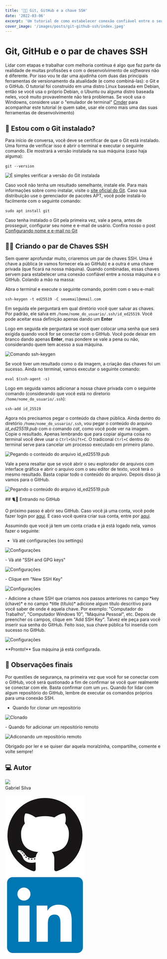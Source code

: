 ```yaml
---
title: '🔑🔑 Git, GitHub e a chave SSH'
date: '2022-03-06'
excerpt: 'Um tutorial de como estabelecer conexão confiável entre o seu Git e o GitHub através de chaves SSH'
cover_image: '/images/posts/git-github-ssh/index.jpeg'
---
```


# Git, GitHub e o par de chaves SSH

Lidar com etapas e trabalhar com melhoria contínua é algo que faz parte da realidade de muitas profissões e com o desenvolvimento de *softwares* não é diferente. Por isso vou te dar uma ajudinha com duas das principais ferramentas de versionamento da atualidade (e como combiná-las): o Git e o GitHub. O tutorial foi construído em uma distro Linux baseada em Debian, então se você usa o próprio Debian, o Ubuntu ou alguma distro baseada neles, você muito provavelmente não terá problemas. Se você usa o Windowns, considere usar o "emulador de terminal" [Cmder](https://cmder.net/) para acompanhar este tutorial (e quem sabe, usar ele como mais uma das suas ferramentas de desenvolvimento)

## 🤔 Estou com o Git instalado?

Para início de conversa, você deve se certificar de que o Git está instalado. Uma forma de verificar isso é abrir o terminal e executar o seguinte comando. Ele mostrará a versão instalada na sua máquina (caso haja alguma):

`git --version`

<div class="flex-center">

![É simples verificar a versão do Git instalada](/images/posts/git-github-ssh/gitversion.jpg "Verificando a versão do Git")
</div>

Caso você não tenha um resultado semelhante, instale ele. Para mais informações sobre como instalar, visite o  [site oficial do Git](https://git-scm.com/downloads). Caso sua distribuição use o gerenciador de pacotes APT, você pode instalá-lo facilmente com o seguinte comando:

`sudo apt install git`

Caso tenha instalado o Git pela primeira vez, vale a pena, antes de prosseguir, configurar seu nome e e-mail de usário. Confira nosso o post [Configurando nome e e-mail no Git](#novolinkaqui)

## 🔑🔑 Criando o par de Chaves SSH

Sem querer aprofundar muito, criaremos um par de chaves SSH. Uma é chave a pública (e vamos fornecer ela ao GitHub) e a outra é uma chave privada (que ficará na nossa máquina). Quando combinadas, essas chaves servem para estabelecer uma conexão confiável entre a nossa máquina e o GitHub. Colando a mão na massa:

Abra o terminal e execute o seguinte comando, porém com o seu e-mail:

`ssh-keygen -t ed25519 -C seuemail@email.com`

Em seguida ele perguntará em qual diretório você quer salvar as chaves. Por padrão, ele salva em `/home/nome_do_usuario/.ssh/id_ed25519`. Você pode aceitar essa definição apenas dando um **Enter**

Logo em seguida ele perguntará se você quer colocar uma senha que será exigida quando você for se conectar com o GitHub. Você pode deixar em branco dando apenas **Enter**, mas pondere se vale a pena ou não, considerando quem tem acesso a sua máquina.

<div class="flex-center">

![Comando ssh-keygen](/images/posts/git-github-ssh/ssh-keygen.jpg "Executando o comando ssh-keygen")
</div>
Se você tiver um resultado como o da imagem, a criação das chaves foi um sucesso. Ainda no terminal, vamos executar o seguinte comando:

`eval $(ssh-agent -s)`

Logo em seguida vamos adicionar a nossa chave privada com o seguinte comando (considerando que você está no diretorio `/home/nome_do_usuario/.ssh`):

`ssh-add id_25519`

 Agora nós precisamos pegar o conteúdo da chave pública. Ainda dentro do diretório `/home/nome_do_usuario/.ssh`, vou pegar o conteúdo do arquivo *id_ed25519.pub* com o comando *cat*, como você pode ver na imagem. Copie o resultado. Apenas lembrando que para copiar alguma coisa no terminal você deve usar o `Ctrl+Shift+C`. O tradiconal `Ctrl+C` dentro do terminal serve para cancelar um processo executado em primeiro plano.

<div class="flex-center">

![Pegando o conteúdo do arquivo id_ed25519.pub](/images/posts/git-github-ssh/cat.jpg "Pegando o conteúdo do arquivo id_25519.pub")
</div>
Vale a pena resaltar que se você abrir o seu explorador de arquivos com interface gráfica e abrir o arquivo com o seu editor de texto, você terá o mesmo resultado. Basta copiar todo o conteúdo do arquivo. Depois disso já vamos para o GitHub.

<div class="flex-center">

![Pegando o conteúdo do arquivo id_ed25519.pub](/images/posts/git-github-ssh/cat2.jpg "Pegando o conteúdo do arquivo id_25519.pub")
</div>
## 🐈🐙 Entrando no GitHub

O próximo passo é abrir seu GitHub. Caso você já uma conta, você pode fazer login por [aqui](https://github.com/login). E caso você queira criar sua conta, entre por [aqui](https://github.com/signup).

Assumindo que você já tem um conta criada e já está logado nela, vamos fazer o seguinte:

- Vá até configurações (ou settings)

<div class="flex-center">

![Configurações](/images/posts/git-github-ssh/1.jpg)
</div>
- Vá até "SSH and GPG keys"

<div class="flex-center">

![Configurações](/images/posts/git-github-ssh/2.jpg)
</div>
- Clique em "New SSH Key"

<div class="flex-center">

![Configurações](/images/posts/git-github-ssh/3.jpg)
</div>
- Adicione a chave SSH que criamos nos passos anteriores no campo *key (chave)* e no campo *title (título)* adicione algum título descritivo para você saber de onde é aquela chave. Por exemplo: "Computador do Trabalho", "Computador Windows 10", "Máquina Pessoal", etc. Depois de preencher os campos, clique em "Add SSH Key". Talvez ele peça para você inserir sua senha do GitHub. Feito isso, sua chave pública foi inserida com sucesso no GitHub.

<div class="flex-center">

![Configurações](/images/posts/git-github-ssh/5.jpg)
</div>
**Pronto!** Sua máquina já está configurada.

## 👀 Observações finais

Por questões de segurança, na primeira vez que você for se conectar com o GitHub, você será qustionado a fim de confirmar se você quer realmente se conectar com ele. Basta confirmar com um `yes`. Quando for lidar com algum repositório do GitHub, lembre de executar os comandos próprios para uma conexão SSH.

- Quando for clonar um repositório
  
<div class="flex-center">

![Clonado](/images/posts/git-github-ssh/ssh1.jpg)
</div>
- Quando for adicionar um repositório remoto

<div class="flex-center">

![Adiconando um repositório remoto](/images/posts/git-github-ssh/ssh2.jpg)
</div>
Obrigado por ler e se quiser dar aquela moralzinha, compartilhe, comente e volte sempre!

## 💻 Autor

<div class="card-avatar-container">

<div class="card-avatar">
<img src="https://avatars.githubusercontent.com/u/60784611?v=4" class="card-avatar-img" />
<div class="card-avatar-content">
Gabriel Silva<br>

[<img src="https://raw.githubusercontent.com/devicons/devicon/master/icons/github/github-original.svg" class="img-icon">](https://github.com/gabrielsanva)
[<img src="https://raw.githubusercontent.com/devicons/devicon/master/icons/linkedin/linkedin-original.svg" class="img-icon">](https://linkedin.com/in/gabrielsanva)
</div>
</div>
</div>